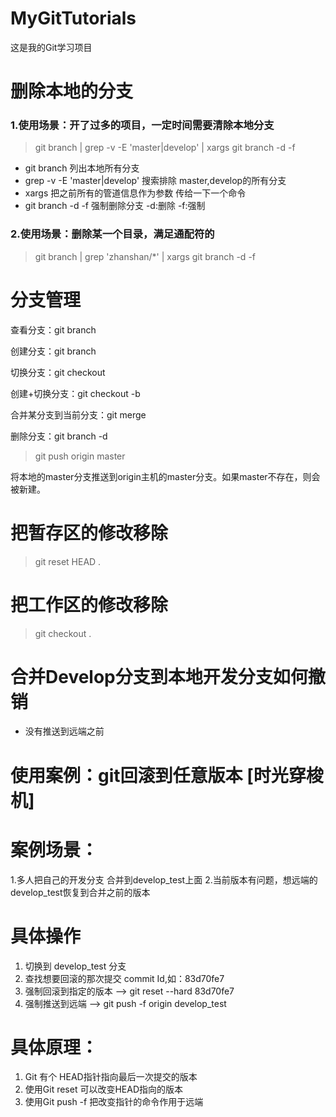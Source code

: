 # MyGitTutorials
这是我的Git学习项目


# 删除本地的分支

### 1.使用场景：开了过多的项目，一定时间需要清除本地分支 
> git branch | grep -v -E 'master|develop' | xargs git branch -d -f

* git branch 列出本地所有分支
* grep -v -E 'master|develop' 搜索排除 master,develop的所有分支
* xargs 把之前所有的管道信息作为参数 传给一下一个命令
* git branch -d -f 强制删除分支  -d:删除 -f:强制

### 2.使用场景：删除某一个目录，满足通配符的 
> git branch | grep 'zhanshan/*' | xargs git branch -d -f


# 分支管理 
 
查看分支：git branch

创建分支：git branch <name>

切换分支：git checkout <name>

创建+切换分支：git checkout -b <name>

合并某分支到当前分支：git merge <name>

删除分支：git branch -d <name>

> git push origin master

将本地的master分支推送到origin主机的master分支。如果master不存在，则会被新建。

# 把暂存区的修改移除 
> git reset HEAD .

# 把工作区的修改移除
> git checkout .

# 合并Develop分支到本地开发分支如何撤销
+ 没有推送到远端之前



# 使用案例：git回滚到任意版本 [时光穿梭机]

# 案例场景：
1.多人把自己的开发分支 合并到develop_test上面
2.当前版本有问题，想远端的develop_test恢复到合并之前的版本

# 具体操作
1. 切换到 develop_test 分支
2. 查找想要回滚的那次提交 commit Id,如：83d70fe7
3. 强制回滚到指定的版本 --> git reset --hard 83d70fe7
4. 强制推送到远端 --> git push -f origin develop_test

# 具体原理：
1. Git 有个 HEAD指针指向最后一次提交的版本
2. 使用Git reset 可以改变HEAD指向的版本
3. 使用Git push -f 把改变指针的命令作用于远端 